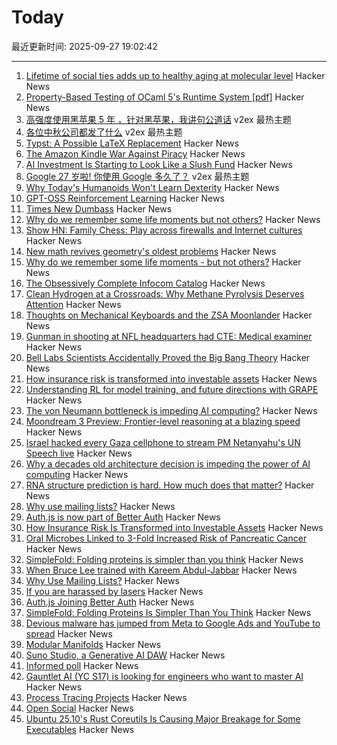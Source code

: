 # Today

最近更新时间: 2025-09-27 19:02:42

--- 
1. [Lifetime of social ties adds up to healthy aging at molecular level](https://news.cornell.edu/stories/2025/09/lifetime-social-ties-adds-healthy-aging) Hacker News
2. [Property-Based Testing of OCaml 5's Runtime System [pdf]](https://janmidtgaard.dk/papers/Midtgaard%3AOLIVIERFEST25.pdf) Hacker News
3. [高强度使用黑苹果 5 年 ，针对黑苹果，我讲句公道话](https://www.v2ex.com/t/1162162) v2ex 最热主题
4. [各位中秋公司都发了什么](https://www.v2ex.com/t/1162159) v2ex 最热主题
5. [Typst: A Possible LaTeX Replacement](https://lwn.net/Articles/1037577/) Hacker News
6. [The Amazon Kindle War Against Piracy](https://goodereader.com/blog/kindle/the-amazon-kindle-war-against-piracy) Hacker News
7. [AI Investment Is Starting to Look Like a Slush Fund](https://nymag.com/intelligencer/article/ai-investment-is-starting-to-look-like-a-slush-fund.html) Hacker News
8. [Google 27 岁啦! 你使用 Google 多久了？](https://www.v2ex.com/t/1162149) v2ex 最热主题
9. [Why Today's Humanoids Won't Learn Dexterity](https://rodneybrooks.com/why-todays-humanoids-wont-learn-dexterity/) Hacker News
10. [GPT-OSS Reinforcement Learning](https://docs.unsloth.ai/new/gpt-oss-reinforcement-learning) Hacker News
11. [Times New Dumbass](https://timesnewdumbass.co/) Hacker News
12. [Why do we remember some life moments but not others?](https://www.bu.edu/articles/2025/why-do-we-remember-some-moments-but-not-others/) Hacker News
13. [Show HN: Family Chess: Play across firewalls and Internet cultures](https://github.com/kelvinq/family-chess) Hacker News
14. [New math revives geometry's oldest problems](https://www.quantamagazine.org/new-math-revives-geometrys-oldest-problems-20250926/) Hacker News
15. [Why do we remember some life moments - but not others?](https://www.bu.edu/articles/2025/why-do-we-remember-some-moments-but-not-others/) Hacker News
16. [The Obsessively Complete Infocom Catalog](https://eblong.com/infocom/) Hacker News
17. [Clean Hydrogen at a Crossroads: Why Methane Pyrolysis Deserves Attention](https://www.c2es.org/2025/09/clean-hydrogen-at-a-crossroads-why-methane-pyrolysis-deserves-attention/) Hacker News
18. [Thoughts on Mechanical Keyboards and the ZSA Moonlander](https://www.masteringemacs.org/article/thoughts-on-mechanical-keyboards-zsa-moonlander) Hacker News
19. [Gunman in shooting at NFL headquarters had CTE: Medical examiner](https://abcnews.go.com/US/shane-tamura-gunman-shooting-nfl-headquarters-cte-medical/story?id=125972038) Hacker News
20. [Bell Labs Scientists Accidentally Proved the Big Bang Theory](https://spectrum.ieee.org/big-bang-theory-discovery) Hacker News
21. [How insurance risk is transformed into investable assets](https://riskvest.io/riskvest-insights/transforming-insurance-risk) Hacker News
22. [Understanding RL for model training, and future directions with GRAPE](https://arxiv.org/abs/2509.04501) Hacker News
23. [The von Neumann bottleneck is impeding AI computing?](https://research.ibm.com/blog/why-von-neumann-architecture-is-impeding-the-power-of-ai-computing) Hacker News
24. [Moondream 3 Preview: Frontier-level reasoning at a blazing speed](https://moondream.ai/blog/moondream-3-preview) Hacker News
25. [Israel hacked every Gaza cellphone to stream PM Netanyahu's UN Speech live](https://twitter.com/israelipm/status/1971570108322480350) Hacker News
26. [Why a decades old architecture decision is impeding the power of AI computing](https://research.ibm.com/blog/why-von-neumann-architecture-is-impeding-the-power-of-ai-computing) Hacker News
27. [RNA structure prediction is hard. How much does that matter?](https://www.owlposting.com/p/rna-structure-prediction-is-hard) Hacker News
28. [Why use mailing lists?](https://mailarchive.ietf.org/arch/msg/ietf/q6A_anL1u-Y9iXe-vboiOYamsl0/) Hacker News
29. [Auth.js is now part of Better Auth](https://www.better-auth.com/blog/authjs-joins-better-auth) Hacker News
30. [How Insurance Risk Is Transformed into Investable Assets](https://riskvest.io/riskvest-insights/transforming-insurance-risk) Hacker News
31. [Oral Microbes Linked to 3-Fold Increased Risk of Pancreatic Cancer](https://nyulangone.org/news/oral-microbes-linked-increased-risk-pancreatic-cancer) Hacker News
32. [SimpleFold: Folding proteins is simpler than you think](https://github.com/apple/ml-simplefold) Hacker News
33. [When Bruce Lee trained with Kareem Abdul-Jabbar](https://lithub.com/when-bruce-lee-trained-with-kareem-abdul-jabbar/) Hacker News
34. [Why Use Mailing Lists?](https://mailarchive.ietf.org/arch/msg/ietf/q6A_anL1u-Y9iXe-vboiOYamsl0/) Hacker News
35. [If you are harassed by lasers](https://www.laserpointersafety.com/harassment.html) Hacker News
36. [Auth.js Joining Better Auth](https://www.better-auth.com/blog/authjs-joins-better-auth) Hacker News
37. [SimpleFold: Folding Proteins Is Simpler Than You Think](https://github.com/apple/ml-simplefold) Hacker News
38. [Devious malware has jumped from Meta to Google Ads and YouTube to spread](https://www.techradar.com/pro/security/this-devious-malware-has-jumped-from-meta-over-to-google-ads-and-youtube-to-spread-heres-how-to-stay-safe) Hacker News
39. [Modular Manifolds](https://thinkingmachines.ai/blog/modular-manifolds/) Hacker News
40. [Suno Studio, a Generative AI DAW](https://suno.com/studio-welcome) Hacker News
41. [Informed poll](https://pigweed.dev/pw_async2/informed_poll.html) Hacker News
42. [Gauntlet AI (YC S17) is looking for engineers who want to master AI](https://apply.gauntletai.com/) Hacker News
43. [Process Tracing Projects](https://github.com/oils-for-unix/oils/wiki/Process-Tracing-Projects) Hacker News
44. [Open Social](https://overreacted.io/open-social/) Hacker News
45. [Ubuntu 25.10's Rust Coreutils Is Causing Major Breakage for Some Executables](https://www.phoronix.com/news/Ubuntu-25.10-Coreutils-Makeself) Hacker News
